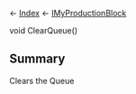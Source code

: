 ← [Index](Api-Index) ← [IMyProductionBlock](Sandbox.ModAPI.Ingame.IMyProductionBlock)

void ClearQueue()

## Summary

Clears the Queue

